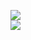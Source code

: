 [![](https://img.shields.io/badge/Made%20With-Github%20Spray-lightgrey.svg?style=for-the-badge&logo=github)](https://github.com/Annihil/github-spray#1238)  
[![](https://i.imgur.com/2DrTn0Z.gif)](https://github.com/Annihil/github-spray)